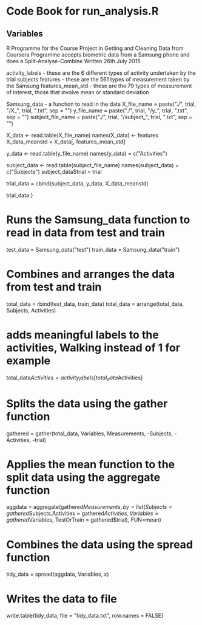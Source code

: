 # Code Book for run_analysis.R
## Variables

 R Programme for the Course Project in Getting and Cleaning Data from Coursera
 Programme accepts biometric data from a Samsung phone and does a Split-Analyse-Combine
 Written 26th July 2015


activity_labels  - these are the 6 different types of activity undertaken by the trial subjects
features  - these are the 561 types of measurement taken by the Samsung
features_mean_std  - these are the 79 types of measurement of interest, those that involve mean or standard deviation


Samsung_data  - a function to read in the data
  X_file_name = paste("./", trial, "/X_", trial, ".txt", sep = "")
  y_file_name = paste("./", trial, "/y_", trial, ".txt", sep = "")
  subject_file_name = paste("./", trial, "/subject_", trial, ".txt", sep = "")
  
  X_data <- read.table(X_file_name)
  names(X_data) <- features
  X_data_meanstd = X_data[, features_mean_std]
  
  y_data <- read.table(y_file_name)
  names(y_data) = c("Activities")
  
  
  subject_data <- read.table(subject_file_name)
  names(subject_data) = c("Subjects")
  subject_data$trial = trial
  
  trial_data = cbind(subject_data, y_data, X_data_meanstd)
  
  trial_data
}

# Runs the Samsung_data function to read in data from test and train
test_data = Samsung_data("test")
train_data = Samsung_data("train")

# Combines and arranges the data from test and train
total_data = rbind(test_data, train_data)
total_data = arrange(total_data, Subjects, Activities)


# adds meaningful labels to the activities, Walking instead of 1 for example
total_data$Activities = activity_labels[total_data$Activities]

# Splits the data using the gather function
gathered = gather(total_data, Variables, Measurements, -Subjects, -Activities, -trial)

# Applies the mean function to the split data using the aggregate function
aggdata = aggregate(gathered$Measurements, by=list(Subjects = gathered$Subjects,Activities = gathered$Activities, Variables = gathered$Variables, TestOrTrain = gathered$trial), FUN=mean)

# Combines the data using the spread function
tidy_data = spread(aggdata, Variables, x)

# Writes the data to file
write.table(tidy_data, file = "tidy_data.txt", row.names = FALSE)

